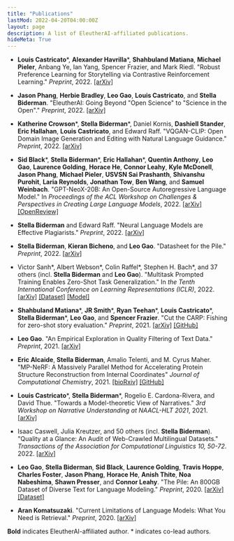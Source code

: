 ```yaml
---
title: "Publications"
lastMod: 2022-04-20T04:00:00Z
layout: page
description: A list of EleutherAI-affiliated publications.
hideMeta: True
---
```


- **Louis Castricato**\*, **Alexander Havrilla**\*, **Shahbuland Matiana**, **Michael Pieler**, Anbang Ye, Ian Yang, Spencer Frazier, and Mark Riedl. "Robust Preference Learning for Storytelling via Contrastive Reinforcement Learning." _Preprint_, 2022. [[arXiv]](https://arxiv.org/abs/2210.07792)

- **Jason Phang**, **Herbie Bradley**, **Leo Gao**, **Louis Castricato**, and **Stella Biderman**. "EleutherAI: Going Beyond "Open Science" to "Science in the Open"." _Preprint_, 2022. [[arXiv]](https://arxiv.org/abs/2210.06413)

- **Katherine Crowson**\*, **Stella Biderman**\*, Daniel Kornis, **Dashiell Stander**, **Eric Hallahan**, **Louis Castricato**, and Edward Raff. "VQGAN-CLIP: Open Domain Image Generation and Editing with Natural Language Guidance." _Preprint_, 2022. [[arXiv]](https://arxiv.org/abs/2204.08583)

- **Sid Black**\*, **Stella Biderman**\*, **Eric Hallahan**\*, **Quentin Anthony**, **Leo Gao**, **Laurence Golding**, **Horace He**, **Connor Leahy**, **Kyle McDonell**, **Jason Phang**, **Michael Pieler**, **USVSN Sai Prashanth**, **Shivanshu Purohit**, **Laria Reynolds**, **Jonathan Tow**, **Ben Wang**, and **Samuel Weinbach**. "GPT-NeoX-20B: An Open-Source Autoregressive Language Model." In _Proceedings of the ACL Workshop on Challenges & Perspectives in Creating Large Language Models_, 2022. [[arXiv]](https://arxiv.org/abs/2204.06745) [[OpenReview]](https://openreview.net/forum?id=HL7IhzS8W5)

- **Stella Biderman** and Edward Raff. "Neural Language Models are Effective Plagiarists." _Preprint_, 2022. [[arXiv]](https://arxiv.org/abs/2201.07406)

- **Stella Biderman**, **Kieran Bicheno**, and **Leo Gao**. "Datasheet for the Pile." _Preprint_, 2022. [[arXiv]](https://arxiv.org/abs/2201.07311)

- Victor Sanh\*, Albert Webson\*, Colin Raffel\*, Stephen H. Bach\*, and 37 others (incl. **Stella Biderman** and **Leo Gao**). "Multitask Prompted Training Enables Zero-Shot Task Generalization." In _the Tenth International Conference on Learning Representations (ICLR)_, 2022. [[arXiv]](https://www.arxiv.org/abs/2110.08207) [[Dataset]](https://huggingface.co/datasets/bigscience/P3) [[Model]](https://huggingface.co/bigscience/T0pp)

- **Shahbuland Matiana**\*, **JR Smith**\*, **Ryan Teehan**\*, **Louis Castricato**\*, **Stella Biderman**\*, **Leo Gao**, and **Spencer Frazier**. "Cut the CARP: Fishing for zero-shot story evaluation." _Preprint_, 2021. [[arXiv]](https://arxiv.org/abs/2110.03111) [[GitHub]](https://github.com/EleutherAI/magiCARP)

- **Leo Gao**. "An Empirical Exploration in Quality Filtering of Text Data." _Preprint_, 2021. [[arXiv]](https://arxiv.org/abs/2109.00698)

- **Eric Alcaide**, **Stella Biderman**, Amalio Telenti, and M. Cyrus Maher. "MP-NeRF: A Massively Parallel Method for Accelerating Protein Structure Reconstruction from Internal Coordinates" _Journal of Computational Chemistry_, 2021. [[bioRxiv]](https://www.biorxiv.org/content/10.1101/2021.06.08.446214) [[GitHub]](https://github.com/EleutherAI/mp_nerf)

- **Louis Castricato**\*, **Stella Biderman**\*, Rogelio E. Cardona-Rivera, and David Thue. "Towards a Model-theoretic View of Narratives." _3rd Workshop on Narrative Understanding at NAACL-HLT 2021_, 2021. [[arXiv]](https://arxiv.org/abs/2103.12872)

- Isaac Caswell, Julia Kreutzer, and 50 others (incl. **Stella Biderman**). "Quality at a Glance: An Audit of Web-Crawled Multilingual Datasets." _Transactions of the Association for Computational Linguistics 10, 50-72_. 2022. [[arXiv]](https://arxiv.org/abs/2103.12028)

- **Leo Gao**, **Stella Biderman**, **Sid Black**, **Laurence Golding**, **Travis Hoppe**, **Charles Foster**, **Jason Phang**, **Horace He**, **Anish Thite**, **Noa Nabeshima**, **Shawn Presser**, and **Connor Leahy**. "The Pile: An 800GB Dataset of Diverse Text for Language Modeling." _Preprint_, 2020. [[arXiv]](https://arxiv.org/abs/2101.00027) [[Dataset]](https://pile.eleuther.ai/)

- **Aran Komatsuzaki**. "Current Limitations of Language Models: What You Need is Retrieval." _Preprint_, 2020. [[arXiv]](https://arxiv.org/abs/2009.06857)

**Bold** indicates EleutherAI-affiliated author. \* indicates co-lead authors.
